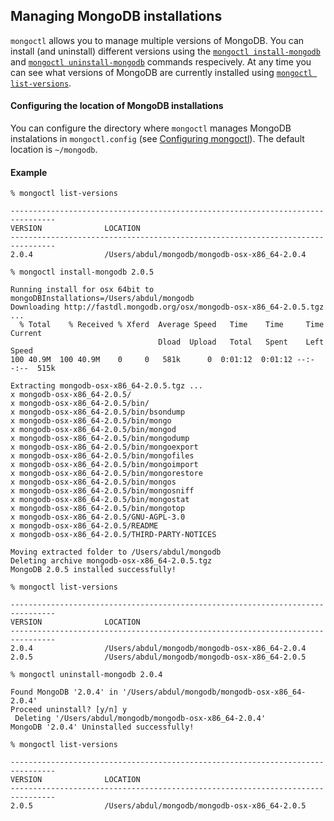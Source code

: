 Managing MongoDB installations
--------------------

```mongoctl``` allows you to manage multiple versions of MongoDB. You can install (and uninstall) different versions using the 
[```mongoctl install-mongodb```](command-reference.md#install-mongodb) and
[```mongoctl uninstall-mongodb```](command-reference.md#uninstall-mongodb) commands respecively. At any time you can see what versions
of MongoDB are currently installed using [```mongoctl list-versions```](command-reference.md#list-versions).

#### Configuring the location of MongoDB installations

You can configure the directory where ```mongoctl``` manages MongoDB instalations in ```mongoctl.config``` 
(see [Configuring mongoctl](configuring-mongoctl.md)). The default location is ```~/mongodb```. 

#### Example

```
% mongoctl list-versions                   

--------------------------------------------------------------------------------
VERSION              LOCATION
--------------------------------------------------------------------------------
2.0.4                /Users/abdul/mongodb/mongodb-osx-x86_64-2.0.4
```

```
% mongoctl install-mongodb 2.0.5

Running install for osx 64bit to mongoDBInstallations=/Users/abdul/mongodb
Downloading http://fastdl.mongodb.org/osx/mongodb-osx-x86_64-2.0.5.tgz ...
  % Total    % Received % Xferd  Average Speed   Time    Time     Time  Current
                                 Dload  Upload   Total   Spent    Left  Speed
100 40.9M  100 40.9M    0     0   581k      0  0:01:12  0:01:12 --:--:--  515k

Extracting mongodb-osx-x86_64-2.0.5.tgz ...
x mongodb-osx-x86_64-2.0.5/
x mongodb-osx-x86_64-2.0.5/bin/
x mongodb-osx-x86_64-2.0.5/bin/bsondump
x mongodb-osx-x86_64-2.0.5/bin/mongo
x mongodb-osx-x86_64-2.0.5/bin/mongod
x mongodb-osx-x86_64-2.0.5/bin/mongodump
x mongodb-osx-x86_64-2.0.5/bin/mongoexport
x mongodb-osx-x86_64-2.0.5/bin/mongofiles
x mongodb-osx-x86_64-2.0.5/bin/mongoimport
x mongodb-osx-x86_64-2.0.5/bin/mongorestore
x mongodb-osx-x86_64-2.0.5/bin/mongos
x mongodb-osx-x86_64-2.0.5/bin/mongosniff
x mongodb-osx-x86_64-2.0.5/bin/mongostat
x mongodb-osx-x86_64-2.0.5/bin/mongotop
x mongodb-osx-x86_64-2.0.5/GNU-AGPL-3.0
x mongodb-osx-x86_64-2.0.5/README
x mongodb-osx-x86_64-2.0.5/THIRD-PARTY-NOTICES

Moving extracted folder to /Users/abdul/mongodb
Deleting archive mongodb-osx-x86_64-2.0.5.tgz
MongoDB 2.0.5 installed successfully!
```

```
% mongoctl list-versions                   

--------------------------------------------------------------------------------
VERSION              LOCATION
--------------------------------------------------------------------------------
2.0.4                /Users/abdul/mongodb/mongodb-osx-x86_64-2.0.4
2.0.5                /Users/abdul/mongodb/mongodb-osx-x86_64-2.0.5
```

```
% mongoctl uninstall-mongodb 2.0.4

Found MongoDB '2.0.4' in '/Users/abdul/mongodb/mongodb-osx-x86_64-2.0.4'
Proceed uninstall? [y/n] y
 Deleting '/Users/abdul/mongodb/mongodb-osx-x86_64-2.0.4'
MongoDB '2.0.4' Uninstalled successfully!
```

```
% mongoctl list-versions                   

--------------------------------------------------------------------------------
VERSION              LOCATION
--------------------------------------------------------------------------------
2.0.5                /Users/abdul/mongodb/mongodb-osx-x86_64-2.0.5
```